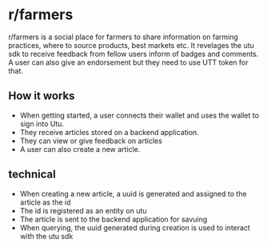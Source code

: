 # r/farmers
r/farmers is a social place for farmers to share information on farming practices, where to source products, best markets etc.
It revelages the utu sdk to receive feedback from fellow users inform of badges and comments.  A user can also give an endorsement but they need to use UTT token for that.

## How it works
- When getting started, a user connects their wallet and uses the wallet to sign into Utu.
- They receive articles stored on a backend application.
- They can view or give feedback on articles
- A user can also create a new article.

## technical
- When creating a new article, a uuid is generated and assigned to the article as the id
- The id is registered as an entity on utu
- The article is sent to the backend application for savuing
- When querying, the uuid generated during creation is used to interact with the utu sdk


